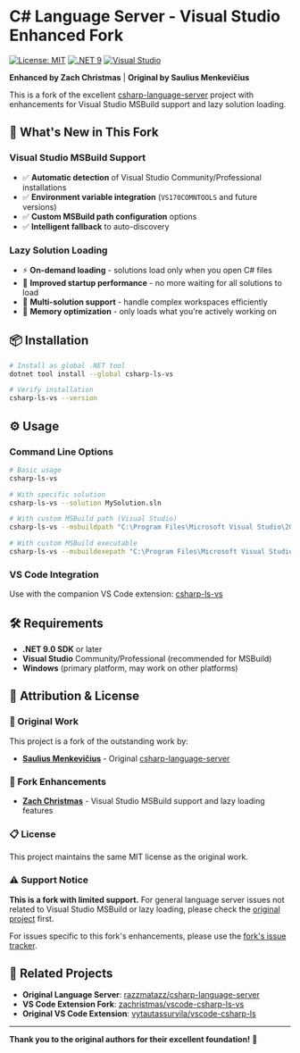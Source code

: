 # C# Language Server - Visual Studio Enhanced Fork

[![License: MIT](https://img.shields.io/badge/License-MIT-yellow.svg)](https://opensource.org/licenses/MIT)
[![.NET 9](https://img.shields.io/badge/.NET-9.0-purple.svg)](https://dotnet.microsoft.com/)
[![Visual Studio](https://img.shields.io/badge/Visual%20Studio-Supported-blue.svg)](https://visualstudio.microsoft.com/)

**Enhanced by Zach Christmas** | **Original by Saulius Menkevičius**

This is a fork of the excellent [csharp-language-server](https://github.com/razzmatazz/csharp-language-server) project with enhancements for Visual Studio MSBuild support and lazy solution loading.

## 🚀 What's New in This Fork

### Visual Studio MSBuild Support
- ✅ **Automatic detection** of Visual Studio Community/Professional installations
- ✅ **Environment variable integration** (`VS170COMNTOOLS` and future versions)
- ✅ **Custom MSBuild path configuration** options
- ✅ **Intelligent fallback** to auto-discovery

### Lazy Solution Loading
- ⚡ **On-demand loading** - solutions load only when you open C# files
- 🚀 **Improved startup performance** - no more waiting for all solutions to load
- 🎯 **Multi-solution support** - handle complex workspaces efficiently
- 💾 **Memory optimization** - only loads what you're actively working on

## 📦 Installation

```bash
# Install as global .NET tool
dotnet tool install --global csharp-ls-vs

# Verify installation
csharp-ls-vs --version
```

## ⚙️ Usage

### Command Line Options
```bash
# Basic usage
csharp-ls-vs

# With specific solution
csharp-ls-vs --solution MySolution.sln

# With custom MSBuild path (Visual Studio)
csharp-ls-vs --msbuildpath "C:\Program Files\Microsoft Visual Studio\2022\Community\MSBuild\Current\Bin"

# With custom MSBuild executable
csharp-ls-vs --msbuildexepath "C:\Program Files\Microsoft Visual Studio\2022\Community\MSBuild\Current\Bin\MSBuild.exe"
```

### VS Code Integration
Use with the companion VS Code extension: [csharp-ls-vs](https://marketplace.visualstudio.com/items?itemName=zachchristmas.csharp-ls-vs)

## 🛠️ Requirements

- **.NET 9.0 SDK** or later
- **Visual Studio** Community/Professional (recommended for MSBuild)
- **Windows** (primary platform, may work on other platforms)

## 📄 Attribution & License

### 🙏 Original Work
This project is a fork of the outstanding work by:
- **[Saulius Menkevičius](https://github.com/razzmatazz)** - Original [csharp-language-server](https://github.com/razzmatazz/csharp-language-server)

### 🔧 Fork Enhancements
- **[Zach Christmas](https://github.com/zachristmas)** - Visual Studio MSBuild support and lazy loading features

### 📋 License
This project maintains the same MIT license as the original work.

### ⚠️ Support Notice
**This is a fork with limited support.** For general language server issues not related to Visual Studio MSBuild or lazy loading, please check the [original project](https://github.com/razzmatazz/csharp-language-server) first.

For issues specific to this fork's enhancements, please use the [fork's issue tracker](https://github.com/zachristmas/csharp-language-server/issues).

## 🔗 Related Projects

- **Original Language Server**: [razzmatazz/csharp-language-server](https://github.com/razzmatazz/csharp-language-server)
- **VS Code Extension Fork**: [zachristmas/vscode-csharp-ls-vs](https://github.com/zachristmas/vscode-csharp-ls-vs)
- **Original VS Code Extension**: [vytautassurvila/vscode-csharp-ls](https://github.com/vytautassurvila/vscode-csharp-ls)

---

**Thank you to the original authors for their excellent foundation!** 🎉
